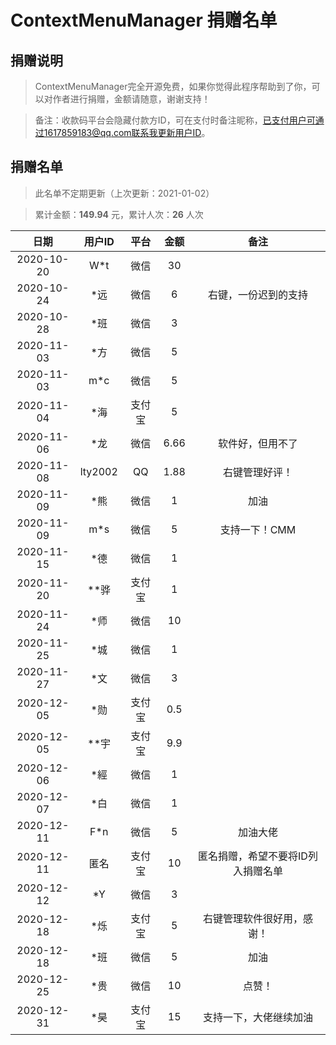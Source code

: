 # ContextMenuManager 捐赠名单

## 捐赠说明

> ContextMenuManager完全开源免费，如果你觉得此程序帮助到了你，可以对作者进行捐赠，金额请随意，谢谢支持！

> 备注：收款码平台会隐藏付款方ID，可在支付时备注昵称，已支付用户可通过1617859183@qq.com联系我更新用户ID。

## 捐赠名单

> 此名单不定期更新（上次更新：2021-01-02）

> 累计金额：**149.94** 元，累计人次：**26** 人次

|日期|用户ID|平台|金额|备注
|:--:|:--:|:--:|:--:|:--:
|2020-10-20|W*t|微信|30|
|2020-10-24|*远|微信|6|右键，一份迟到的支持
|2020-10-28|*班|微信|3|
|2020-11-03|*方|微信|5|
|2020-11-03|m*c|微信|5|
|2020-11-04|*海|支付宝|5|
|2020-11-06|*龙|微信|6.66|软件好，但用不了
|2020-11-08|lty2002|QQ|1.88|右键管理好评！
|2020-11-09|*熊|微信|1|加油
|2020-11-09|m*s|微信|5|支持一下！CMM
|2020-11-15|*德|微信|1|
|2020-11-20|**骅|支付宝|1|
|2020-11-24|*师|微信|10|
|2020-11-25|*城|微信|1|
|2020-11-27|*文|微信|3|
|2020-12-05|*勋|支付宝|0.5|
|2020-12-05|**宇|支付宝|9.9|
|2020-12-06|*經|微信|1|
|2020-12-07|*白|微信|1|
|2020-12-11|F*n|微信|5|加油大佬
|2020-12-11|匿名|支付宝|10|匿名捐赠，希望不要将ID列入捐赠名单
|2020-12-12|*Y|微信|3|
|2020-12-18|*烁|支付宝|5|右键管理软件很好用，感谢！
|2020-12-18|*班|微信|5|加油
|2020-12-25|*贵|微信|10|点赞！
|2020-12-31|*昊|支付宝|15|支持一下，大佬继续加油